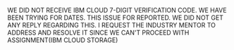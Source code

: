 
WE DID NOT RECEIVE IBM CLOUD 7-DIGIT VERIFICATION CODE. WE HAVE BEEN TRYING FOR DATES. THIS ISSUE FOR REPORTED.
WE DID NOT GET ANY REPLY REGARDING THIS. I REQUEST THE INDUSTRY MENTOR TO ADDRESS AND RESOLVE IT SINCE WE CAN'T PROCEED WITH ASSIGNMENT(IBM CLOUD STORAGE)
